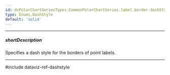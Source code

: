 ```yaml
---
id: dxPolarChartSeriesTypes.CommonPolarChartSeries.label.border.dashStyle
type: Enums.DashStyle
default: 'solid'
---
```

---
##### shortDescription
Specifies a dash style for the borders of point labels.

---
#include dataviz-ref-dashstyle